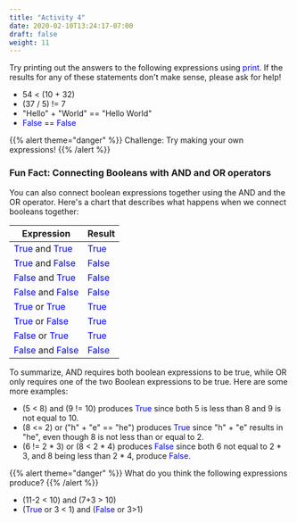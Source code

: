 ```yaml
---
title: "Activity 4"
date: 2020-02-10T13:24:17-07:00
draft: false
weight: 11
--- 
```


Try printing out the answers to the following expressions using <font color="blue">print</font>. If the results for any of these statements don't make sense, please ask for help! 

- 54 < (10 + 32)
- (37 / 5) != 7
- "Hello" + "World" == "Hello World"
- <font color="blue">False</font> == <font color="blue">False</font>


{{% alert theme="danger" %}}
Challenge: Try making your own expressions! 
{{% /alert %}}

### Fun Fact: Connecting Booleans with AND and OR operators

You can also connect boolean expressions together using the AND and the OR operator. Here's a chart that describes what happens when we connect booleans together:

Expression  | Result 
------------|----------
<font color="blue">True</font> and <font color="blue">True</font>  | <font color="blue">True</font> 
<font color="blue">True</font>  and <font color="blue">False</font> | <font color="blue">False</font>
<font color="blue">False</font> and <font color="blue">True</font> | <font color="blue">False</font>
<font color="blue">False</font> and <font color="blue">False</font> | <font color="blue">False</font>
<font color="blue">True</font>  or <font color="blue">True</font>  | <font color="blue">True</font> 
<font color="blue">True</font>  or <font color="blue">False</font> | <font color="blue">True</font> 
<font color="blue">False</font> or <font color="blue">True</font>  | <font color="blue">True</font> 
<font color="blue">False</font>  and <font color="blue">False</font> | <font color="blue">False</font>

To summarize, AND requires both boolean expressions to be true, while OR only requires one of the two Boolean expressions to be true. Here are some more examples:

- (5 < 8) and (9 != 10) produces <font color="blue">True</font> since both 5 is less than 8 and 9 is not equal to 10.
- (8 <= 2) or ("h" + "e" == "he") produces <font color="blue">True</font> since "h" + "e" results in "he", even though 8 is not less than or equal to 2.
- (6 != 2 * 3) or (8 < 2 * 4) produces <font color="blue">False</font> since both 6 not equal to 2 * 3, and 8 being less than 2 * 4, produce <font color="blue">False</font>.

{{% alert theme="danger" %}}
What do you think the following expressions produce?
{{% /alert %}}

- (11-2 < 10) and (7+3 > 10)
- (<font color="blue">True</font> or 3 < 1) and (<font color="blue">False</font> or 3>1)

